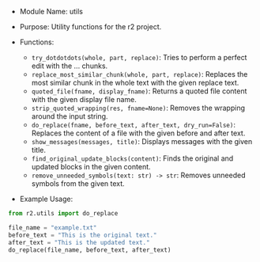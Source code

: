- Module Name: utils
- Purpose: Utility functions for the r2 project.

- Functions:
    - `try_dotdotdots(whole, part, replace)`: Tries to perform a perfect edit with the ... chunks.
    - `replace_most_similar_chunk(whole, part, replace)`: Replaces the most similar chunk in the whole text with the given replace text.
    - `quoted_file(fname, display_fname)`: Returns a quoted file content with the given display file name.
    - `strip_quoted_wrapping(res, fname=None)`: Removes the wrapping around the input string.
    - `do_replace(fname, before_text, after_text, dry_run=False)`: Replaces the content of a file with the given before and after text.
    - `show_messages(messages, title)`: Displays messages with the given title.
    - `find_original_update_blocks(content)`: Finds the original and updated blocks in the given content.
    - `remove_unneeded_symbols(text: str) -> str`: Removes unneeded symbols from the given text.

- Example Usage:
```python
from r2.utils import do_replace

file_name = "example.txt"
before_text = "This is the original text."
after_text = "This is the updated text."
do_replace(file_name, before_text, after_text)
```
